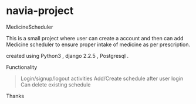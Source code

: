 # navia-project
MedicineScheduler

This is a small project where user can create a account and then can add Medicine scheduler to ensure proper intake of medicine as per prescription.

created using Python3 , django 2.2.5 , Postgresql .

Functionality 
>Login/signup/logout activities
>Add/Create schedule after user login
>Can delete existing schedule

Thanks

